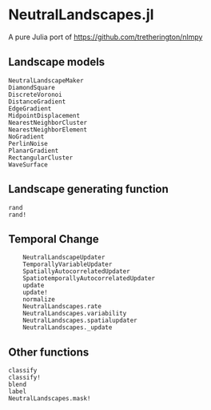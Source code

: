 # NeutralLandscapes.jl

A pure Julia port of https://github.com/tretherington/nlmpy

## Landscape models

```@docs
NeutralLandscapeMaker
DiamondSquare
DiscreteVoronoi
DistanceGradient
EdgeGradient
MidpointDisplacement
NearestNeighborCluster
NearestNeighborElement
NoGradient
PerlinNoise
PlanarGradient
RectangularCluster
WaveSurface
```

## Landscape generating function

```@docs
rand
rand!
```

## Temporal Change
```@docs 
    NeutralLandscapeUpdater
    TemporallyVariableUpdater
    SpatiallyAutocorrelatedUpdater
    SpatiotemporallyAutocorrelatedUpdater
    update
    update!
    normalize
    NeutralLandscapes.rate
    NeutralLandscapes.variability
    NeutralLandscapes.spatialupdater
    NeutralLandscapes._update
```


## Other functions

```@docs
classify
classify!
blend
label
NeutralLandscapes.mask!
```
